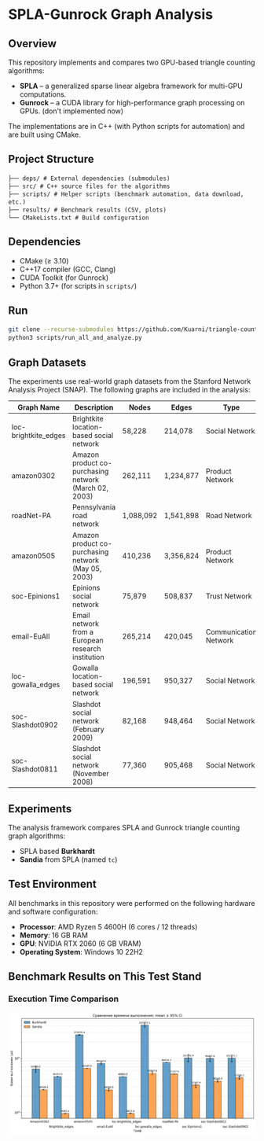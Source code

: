 # SPLA-Gunrock Graph Analysis

## Overview
This repository implements and compares two GPU-based triangle counting algorithms:
- **SPLA** – a generalized sparse linear algebra framework for multi-GPU computations.
- **Gunrock** – a CUDA library for high-performance graph processing on GPUs. (don't implemented now)

The implementations are in C++ (with Python scripts for automation) and are built using CMake.

## Project Structure
```
├── deps/ # External dependencies (submodules)
├── src/ # C++ source files for the algorithms
├── scripts/ # Helper scripts (benchmark automation, data download, etc.)
├── results/ # Benchmark results (CSV, plots)
└── CMakeLists.txt # Build configuration
```

## Dependencies
- CMake (≥ 3.10)
- C++17 compiler (GCC, Clang)
- CUDA Toolkit (for Gunrock)
- Python 3.7+ (for scripts in `scripts/`)

## Run
```bash
git clone --recurse-submodules https://github.com/Kuarni/triangle-counting-spla-vs-gunrock.git
python3 scripts/run_all_and_analyze.py
```

## Graph Datasets

The experiments use real-world graph datasets from the Stanford Network Analysis Project (SNAP). The following graphs are included in the analysis:

| Graph Name | Description | Nodes | Edges | Type |
|------------|-------------|-------|-------|------|
| loc-brightkite_edges | Brightkite location-based social network | 58,228 | 214,078 | Social Network |
| amazon0302 | Amazon product co-purchasing network (March 02, 2003) | 262,111 | 1,234,877 | Product Network |
| roadNet-PA | Pennsylvania road network | 1,088,092 | 1,541,898 | Road Network |
| amazon0505 | Amazon product co-purchasing network (May 05, 2003) | 410,236 | 3,356,824 | Product Network |
| soc-Epinions1 | Epinions social network | 75,879 | 508,837 | Trust Network |
| email-EuAll | Email network from a European research institution | 265,214 | 420,045 | Communication Network |
| loc-gowalla_edges | Gowalla location-based social network | 196,591 | 950,327 | Social Network |
| soc-Slashdot0902 | Slashdot social network (February 2009) | 82,168 | 948,464 | Social Network |
| soc-Slashdot0811 | Slashdot social network (November 2008) | 77,360 | 905,468 | Social Network |

## Experiments

The analysis framework compares SPLA and Gunrock triangle counting graph algorithms:
- SPLA based **Burkhardt** 
- **Sandia** from SPLA (named `tc`) 


## Test Environment
All benchmarks in this repository were performed on the following hardware and software configuration:

- **Processor**: AMD Ryzen 5 4600H (6 cores / 12 threads)
- **Memory**: 16 GB RAM
- **GPU**: NVIDIA RTX 2060 (6 GB VRAM)
- **Operating System**: Windows 10 22H2

## Benchmark Results on This Test Stand

### Execution Time Comparison
![Execution Time Comparison](results/bench_graphic.png)

